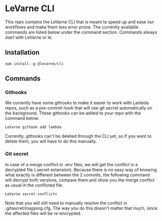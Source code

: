 # LeVarne CLI
This repo contains the LeVarne CLI that is meant to speed up and ease our workflows and make them less error prone. The currently available commands are listed below under the command section. Commands always start with LeVarne or le.

## Installation

```
npm install -g @levarne/cli
```

## Commands

### Githooks
We currently have some githooks to make it easier to work with Lambda repos, such as a pre-commit hook that will use git secret automatically on the background. These githooks can be added to your repo with the command below.

```
LeVarne githook add lambda
```

Currently, githooks can't be deleted through the CLI yet, so if you want to delete them, you will have to do this manually.

### Git secret
In case of a merge conflict in .env files, we will get the conflict in a decrypted file (.secret extension). Because there is no easy way of knowing what exactly is different between the 2 commits, the following command will decrypt both versions, compare them and show you the merge conflict as usual in the conflicted file.

```
LeVarne secret-conflicts
```

Note that you will still need to manually resolve the conflict in .gitsecret/mapping.cfg. The way you do this doesn't matter that much, since the affected files will be re-encrypted.
